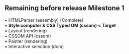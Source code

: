 ## Remaining before release Milestone 1
:black_small_square:  HTMLParser (assembly) {Complete}  
:black_small_square: **Style computer & CSS Typed OM (cssom) < Target**  
:black_small_square: Layout (rendering)  
:black_small_square: CSSOM API (cssom)  
:black_small_square: Painter (rendering)  
:black_small_square: Interactive selection (dom)  
